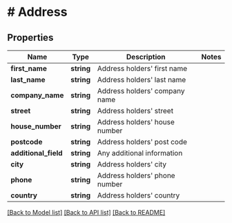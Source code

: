 # # Address

## Properties

Name | Type | Description | Notes
------------ | ------------- | ------------- | -------------
**first_name** | **string** | Address holders&#39; first name |
**last_name** | **string** | Address holders&#39; last name |
**company_name** | **string** | Address holders&#39; company name |
**street** | **string** | Address holders&#39; street |
**house_number** | **string** | Address holders&#39; house number |
**postcode** | **string** | Address holders&#39; post code |
**additional_field** | **string** | Any additional information |
**city** | **string** | Address holders&#39; city |
**phone** | **string** | Address holders&#39; phone number |
**country** | **string** | Address holders&#39; country |

[[Back to Model list]](../../README.md#models) [[Back to API list]](../../README.md#endpoints) [[Back to README]](../../README.md)
